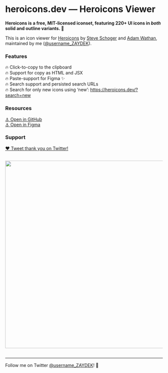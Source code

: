 # heroicons.dev — Heroicons Viewer

**Heroicons is a free, MIT-licensed iconset, featuring 220+ UI icons in _both_ solid and outline variants. 💅**

This is an icon viewer for [Heroicons](https://github.com/refactoringui/heroicons) by [Steve Schoger](https://twitter.com/steveschoger) and [Adam Wathan](https://twitter.com/adamwathan), maintained by me ([@username_ZAYDEK](https://twitter.com/username_ZAYDEK)).

### Features

🔥 Click-to-copy to the clipboard<br>
🔥 Support for copy as HTML and JSX<br>
🔥 Paste-support for Figma ✨<br>
🔥 Search support and persisted search URLs<br>
🔥 Search for only new icons using ‘new’: https://heroicons.dev/?search=new

### Resources

[⚓️ Open in GitHub](https://www.figma.com/file/vfjBXrSSOCgmVEX5fdvV4L)<br>
[⚓️ Open in Figma](https://www.figma.com/file/vfjBXrSSOCgmVEX5fdvV4L)

### Support

[❤️ Tweet thank you on Twitter!](https://twitter.com/intent/tweet?text=Thanks%20@steveschoger,%20@adamwathan,%20and%20@username_ZAYDEK%20for%20Heroicons!%20%F0%9F%A4%A9&url=https://heroicons.dev)<br>

<br>
<div align="center">
	<img src="https://heroicons.dev/social.png" width="600">
</div>
<br>

---

Follow me on Twitter [@username_ZAYDEK](https://twitter.com/username_ZAYDEK)! 🖖
